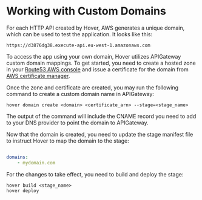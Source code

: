 # Working with Custom Domains

For each HTTP API created by Hover, AWS generates a unique domain, which can be used to test the application. It looks like this:

```
https://d3876dg38.execute-api.eu-west-1.amazonaws.com
```

To access the app using your own domain, Hover utilizes APIGateway custom domain mappings. To get started, you need to create a hosted zone in your [Route53 AWS console](https://us-east-1.console.aws.amazon.com/route53) and issue a certificate for the domain from [AWS certificate manager](https://console.aws.amazon.com/acm).

Once the zone and certificate are created, you may run the following command to
create a custom domain name in APIGateway:

```shell
hover domain create <domain> <certificate_arn> --stage=<stage_name>
```

The output of the command will include the CNAME record you need to add to your DNS provider to point the domain to APIGateway.

Now that the domain is created, you need to update the stage manifest file to instruct Hover to map the domain to the stage:

```yaml

domains:
    - mydomain.com
```

For the changes to take effect, you need to build and deploy the stage:

```shell
hover build <stage_name>
hover deploy
```

